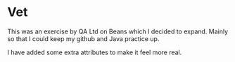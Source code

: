 # Vet

This was an exercise by QA Ltd on Beans which I decided to expand.
Mainly so that I could keep my github and Java practice up.

I have added some extra attributes to make it feel more real.
